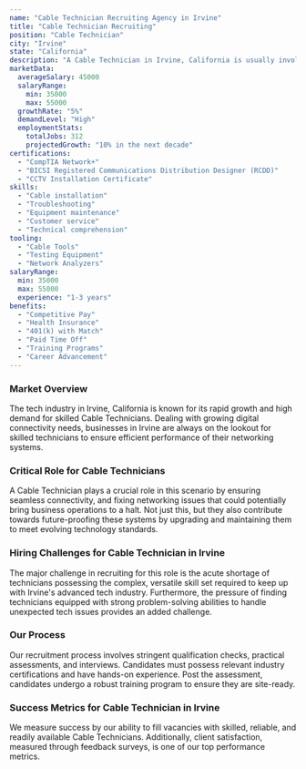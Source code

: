 ```yaml
---
name: "Cable Technician Recruiting Agency in Irvine"
title: "Cable Technician Recruiting"
position: "Cable Technician"
city: "Irvine"
state: "California"
description: "A Cable Technician in Irvine, California is usually involved in installing, maintaining, and repairing services such as television cables and internet connections in both residential and commercial locations."
marketData:
  averageSalary: 45000
  salaryRange:
    min: 35000
    max: 55000
  growthRate: "5%"
  demandLevel: "High"
  employmentStats:
    totalJobs: 312
    projectedGrowth: "10% in the next decade"
certifications:
  - "CompTIA Network+"
  - "BICSI Registered Communications Distribution Designer (RCDD)"
  - "CCTV Installation Certificate"
skills:
  - "Cable installation"
  - "Troubleshooting"
  - "Equipment maintenance"
  - "Customer service"
  - "Technical comprehension"
tooling:
  - "Cable Tools"
  - "Testing Equipment"
  - "Network Analyzers"
salaryRange:
  min: 35000
  max: 55000
  experience: "1-3 years"
benefits:
  - "Competitive Pay"
  - "Health Insurance"
  - "401(k) with Match"
  - "Paid Time Off"
  - "Training Programs"
  - "Career Advancement"
---
```


### Market Overview
The tech industry in Irvine, California is known for its rapid growth and high demand for skilled Cable Technicians. Dealing with growing digital connectivity needs, businesses in Irvine are always on the lookout for skilled technicians to ensure efficient performance of their networking systems.

### Critical Role for Cable Technicians
A Cable Technician plays a crucial role in this scenario by ensuring seamless connectivity, and fixing networking issues that could potentially bring business operations to a halt. Not just this, but they also contribute towards future-proofing these systems by upgrading and maintaining them to meet evolving technology standards.

### Hiring Challenges for Cable Technician in Irvine
The major challenge in recruiting for this role is the acute shortage of technicians possessing the complex, versatile skill set required to keep up with Irvine's advanced tech industry. Furthermore, the pressure of finding technicians equipped with strong problem-solving abilities to handle unexpected tech issues provides an added challenge.

### Our Process
Our recruitment process involves stringent qualification checks, practical assessments, and interviews. Candidates must possess relevant industry certifications and have hands-on experience. Post the assessment, candidates undergo a robust training program to ensure they are site-ready.

### Success Metrics for Cable Technician in Irvine
We measure success by our ability to fill vacancies with skilled, reliable, and readily available Cable Technicians. Additionally, client satisfaction, measured through feedback surveys, is one of our top performance metrics.